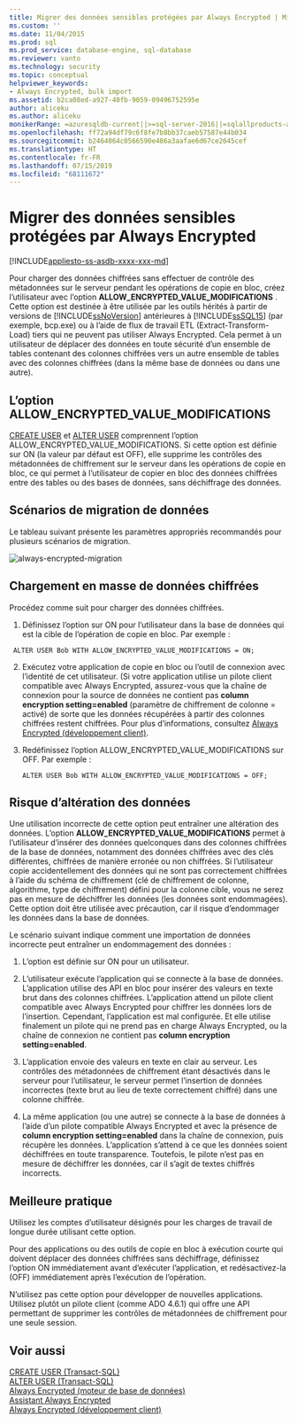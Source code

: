 ```yaml
---
title: Migrer des données sensibles protégées par Always Encrypted | Microsoft Docs
ms.custom: ''
ms.date: 11/04/2015
ms.prod: sql
ms.prod_service: database-engine, sql-database
ms.reviewer: vanto
ms.technology: security
ms.topic: conceptual
helpviewer_keywords:
- Always Encrypted, bulk import
ms.assetid: b2ca08ed-a927-40fb-9059-09496752595e
author: aliceku
ms.author: aliceku
monikerRange: =azuresqldb-current||>=sql-server-2016||=sqlallproducts-allversions||>=sql-server-linux-2017||=azuresqldb-mi-current
ms.openlocfilehash: ff72a94df79c6f8fe7b8bb37caeb57587e44b034
ms.sourcegitcommit: b2464064c0566590e486a3aafae6d67ce2645cef
ms.translationtype: HT
ms.contentlocale: fr-FR
ms.lasthandoff: 07/15/2019
ms.locfileid: "68111672"
---
```

# <a name="migrate-sensitive-data-protected-by-always-encrypted"></a>Migrer des données sensibles protégées par Always Encrypted
[!INCLUDE[appliesto-ss-asdb-xxxx-xxx-md](../../../includes/appliesto-ss-asdb-xxxx-xxx-md.md)]

Pour charger des données chiffrées sans effectuer de contrôle des métadonnées sur le serveur pendant les opérations de copie en bloc, créez l’utilisateur avec l’option **ALLOW_ENCRYPTED_VALUE_MODIFICATIONS** . Cette option est destinée à être utilisée par les outils hérités à partir de versions de [!INCLUDE[ssNoVersion](../../../includes/ssnoversion-md.md)] antérieures à [!INCLUDE[ssSQL15](../../../includes/sssql15-md.md)] (par exemple, bcp.exe) ou à l’aide de flux de travail ETL (Extract-Transform-Load) tiers qui ne peuvent pas utiliser Always Encrypted. Cela permet à un utilisateur de déplacer des données en toute sécurité d’un ensemble de tables contenant des colonnes chiffrées vers un autre ensemble de tables avec des colonnes chiffrées (dans la même base de données ou dans une autre).  

 ## <a name="the-allowencryptedvaluemodifications-option"></a>L’option ALLOW_ENCRYPTED_VALUE_MODIFICATIONS  
 [CREATE USER](../../../t-sql/statements/create-user-transact-sql.md) et [ALTER USER](../../../t-sql/statements/alter-user-transact-sql.md) comprennent l’option ALLOW_ENCRYPTED_VALUE_MODIFICATIONS. Si cette option est définie sur ON (la valeur par défaut est OFF), elle supprime les contrôles des métadonnées de chiffrement sur le serveur dans les opérations de copie en bloc, ce qui permet à l’utilisateur de copier en bloc des données chiffrées entre des tables ou des bases de données, sans déchiffrage des données.  
  
## <a name="data-migration-scenarios"></a>Scénarios de migration de données  
Le tableau suivant présente les paramètres appropriés recommandés pour plusieurs scénarios de migration.  
 
![always-encrypted-migration](../../../relational-databases/security/encryption/media/always-encrypted-migration.PNG "always-encrypted-migration")  

## <a name="bulk-loading-of-encrypted-data"></a>Chargement en masse de données chiffrées  
Procédez comme suit pour charger des données chiffrées.  

1.  Définissez l’option sur ON pour l’utilisateur dans la base de données qui est la cible de l’opération de copie en bloc. Par exemple :  
 
   ```  
    ALTER USER Bob WITH ALLOW_ENCRYPTED_VALUE_MODIFICATIONS = ON;  
   ```  

2.  Exécutez votre application de copie en bloc ou l’outil de connexion avec l’identité de cet utilisateur. (Si votre application utilise un pilote client compatible avec Always Encrypted, assurez-vous que la chaîne de connexion pour la source de données ne contient pas **column encryption setting=enabled** (paramètre de chiffrement de colonne = activé) de sorte que les données récupérées à partir des colonnes chiffrées restent chiffrées. Pour plus d’informations, consultez [Always Encrypted &#40;développement client&#41;](../../../relational-databases/security/encryption/always-encrypted-client-development.md).  
  
3.  Redéfinissez l’option ALLOW_ENCRYPTED_VALUE_MODIFICATIONS sur OFF. Par exemple :  

    ```  
    ALTER USER Bob WITH ALLOW_ENCRYPTED_VALUE_MODIFICATIONS = OFF;  
    ```  

## <a name="potential-for-data-corruption"></a>Risque d’altération des données  
Une utilisation incorrecte de cette option peut entraîner une altération des données. L’option **ALLOW_ENCRYPTED_VALUE_MODIFICATIONS** permet à l’utilisateur d’insérer des données quelconques dans des colonnes chiffrées de la base de données, notamment des données chiffrées avec des clés différentes, chiffrées de manière erronée ou non chiffrées. Si l’utilisateur copie accidentellement des données qui ne sont pas correctement chiffrées à l’aide du schéma de chiffrement (clé de chiffrement de colonne, algorithme, type de chiffrement) défini pour la colonne cible, vous ne serez pas en mesure de déchiffrer les données (les données sont endommagées). Cette option doit être utilisée avec précaution, car il risque d’endommager les données dans la base de données.  

Le scénario suivant indique comment une importation de données incorrecte peut entraîner un endommagement des données :  

1.  L’option est définie sur ON pour un utilisateur.  
 
2.  L’utilisateur exécute l’application qui se connecte à la base de données. L’application utilise des API en bloc pour insérer des valeurs en texte brut dans des colonnes chiffrées. L’application attend un pilote client compatible avec Always Encrypted pour chiffrer les données lors de l’insertion. Cependant, l’application est mal configurée. Et elle utilise finalement un pilote qui ne prend pas en charge Always Encrypted, ou la chaîne de connexion ne contient pas **column encryption setting=enabled**.  

3.  L’application envoie des valeurs en texte en clair au serveur. Les contrôles des métadonnées de chiffrement étant désactivés dans le serveur pour l’utilisateur, le serveur permet l’insertion de données incorrectes (texte brut au lieu de texte correctement chiffré) dans une colonne chiffrée.  
 
4.  La même application (ou une autre) se connecte à la base de données à l’aide d’un pilote compatible Always Encrypted et avec la présence de **column encryption setting=enabled** dans la chaîne de connexion, puis récupère les données. L’application s’attend à ce que les données soient déchiffrées en toute transparence. Toutefois, le pilote n’est pas en mesure de déchiffrer les données, car il s’agit de textes chiffrés incorrects.  

## <a name="best-practice"></a>Meilleure pratique  
 
Utilisez les comptes d’utilisateur désignés pour les charges de travail de longue durée utilisant cette option.  
 
Pour des applications ou des outils de copie en bloc à exécution courte qui doivent déplacer des données chiffrées sans déchiffrage, définissez l’option ON immédiatement avant d’exécuter l’application, et redésactivez-la (OFF) immédiatement après l’exécution de l’opération.  
 
N’utilisez pas cette option pour développer de nouvelles applications. Utilisez plutôt un pilote client (comme ADO 4.6.1) qui offre une API permettant de supprimer les contrôles de métadonnées de chiffrement pour une seule session.  

## <a name="see-also"></a>Voir aussi  
[CREATE USER &#40;Transact-SQL&#41;](../../../t-sql/statements/create-user-transact-sql.md)   
[ALTER USER &#40;Transact-SQL&#41;](../../../t-sql/statements/alter-user-transact-sql.md)   
[Always Encrypted &#40;moteur de base de données&#41;](../../../relational-databases/security/encryption/always-encrypted-database-engine.md)   
[Assistant Always Encrypted](../../../relational-databases/security/encryption/always-encrypted-wizard.md)   
[Always Encrypted &#40;développement client&#41;](../../../relational-databases/security/encryption/always-encrypted-client-development.md)  
